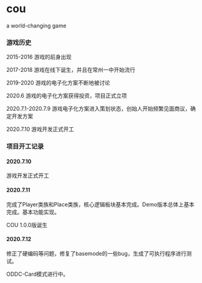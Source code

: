 # cou
a world-changing game





### 游戏历史



2015-2016 游戏的前身出现

2017-2018 游戏在线下诞生，并且在常州一中开始流行

2019-2020 游戏的电子化方案不断地被讨论

2020.6 游戏的电子化方案获得投资，项目正式立项

2020.7.1-2020.7.9 游戏电子化方案进入策划状态，创始人开始频繁见面商议，确定开发方案

2020.7.10 游戏开发正式开工



### 项目开工记录

#### 2020.7.10 

游戏开发正式开工

#### 2020.7.11 

完成了Player类族和Place类族，核心逻辑板块基本完成。Demo版本总体上基本完成。基本功能实现。

COU 1.0.0版诞生

#### 2020.7.12

修正了硬编码等问题，修复了basemode的一些bug，生成了可执行程序进行测试。

ODDC-Card模式进行中。